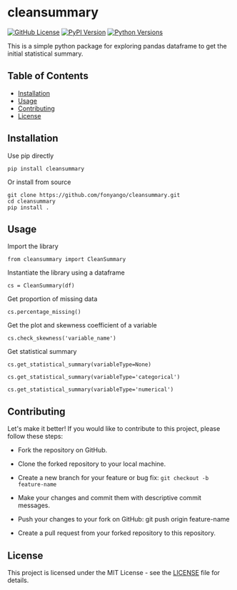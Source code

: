 # cleansummary

[![GitHub License](https://img.shields.io/github/license/fonyango/cleansummary)](https://github.com/fonyango/cleansummary/blob/master/LICENSE)
[![PyPI Version](https://img.shields.io/pypi/v/cleansummary)](https://pypi.org/project/cleansummary/)
[![Python Versions](https://img.shields.io/pypi/pyversions/cleansummary)](https://pypi.org/project/cleansummary/)

This is a simple python package for exploring pandas dataframe to get the initial statistical summary.

## Table of Contents

- [Installation](#installation)
- [Usage](#usage)
- [Contributing](#contributing)
- [License](#license)

## Installation

Use pip directly

`pip install cleansummary`

Or install from source

```
git clone https://github.com/fonyango/cleansummary.git
cd cleansummary
pip install .
```

## Usage

Import the library

`from cleansummary import CleanSummary`

Instantiate the library using a dataframe

`cs = CleanSummary(df)`

Get proportion of missing data 

`cs.percentage_missing()`

Get the plot and skewness coefficient of a variable

`cs.check_skewness('variable_name')`

Get statistical summary

```
cs.get_statistical_summary(variableType=None)

cs.get_statistical_summary(variableType='categorical')

cs.get_statistical_summary(variableType='numerical')
```
## Contributing

Let's make it better! If you would like to contribute to this project, please follow these steps:

- Fork the repository on GitHub.

- Clone the forked repository to your local machine.

- Create a new branch for your feature or bug fix: `git checkout -b feature-name`

- Make your changes and commit them with descriptive commit messages.

- Push your changes to your fork on GitHub: git push origin feature-name

- Create a pull request from your forked repository to this repository.

## License

This project is licensed under the MIT License - see the [LICENSE](https://github.com/fonyango/cleansummary/blob/master/license.txt) file for details.




